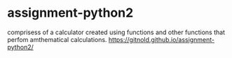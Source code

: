 # assignment-python2
comprisess of a calculator created using functions and other functions that perfom amthematical calculations.
https://gitnold.github.io/assignment-python2/

